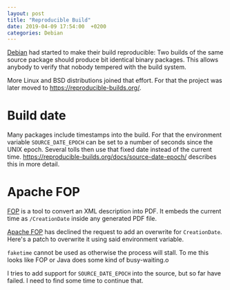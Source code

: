 ```yaml
---
layout: post
title: "Reproducible Build"
date: 2019-04-09 17:54:00  +0200
categories: Debian
---
```


[Debian](https://www.debian.org/) had started to make their build reproducible:
Two builds of the same source package should produce bit identical binary packages.
This allows anybody to verify that nobody tempered with the build system.

More Linux and BSD distributions joined that effort.
For that the project was later moved to <https://reproducible-builds.org/>.

Build date
==========
Many packages include timestamps into the build.
For that the environment variable `SOURCE_DATE_EPOCH` can be set to a number of seconds since the UNIX epoch.
Several tolls then use that fixed date instead of the current time.
<https://reproducible-builds.org/docs/source-date-epoch/> describes this in more detail.

Apache FOP
==========
[FOP](https://xmlgraphics.apache.org/fop/) is a tool to convert an XML description into PDF.
It embeds the current time as `/CreationDate` inside any generated PDF file.

[Apache FOP](https://issues.apache.org/jira/browse/FOP-2854) has declined the request to add an overwrite for `CreationDate`.
Here's a patch to overwrite it using said environment variable.

`faketime` cannot be used as otherwise the process will stall.
To me this looks like FOP or Java does some kind of busy-waiting.o

I tries to add support for `SOURCE_DATE_EPOCH` into the source, but so far have failed.
I need to find some time to continue that.
